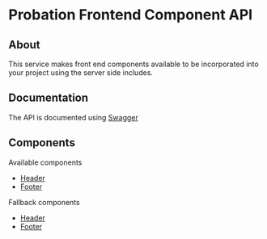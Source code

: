 # Probation Frontend Component API

## About

This service makes front end components available to be incorporated into your project using the server side includes.

## Documentation

The API is documented using [Swagger](/swagger)

## Components

Available components

- [Header](/header)
- [Footer](/footer)

Fallback components

- [Header](/fallback/header)
- [Footer](/fallback/footer)
